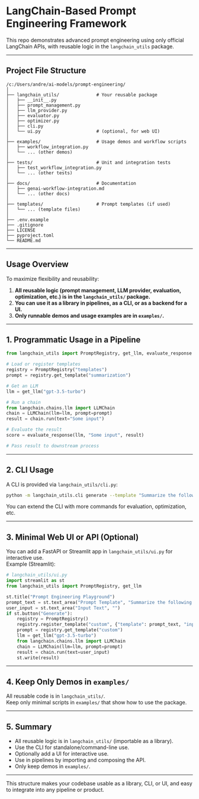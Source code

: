 # LangChain-Based Prompt Engineering Framework

This repo demonstrates advanced prompt engineering using only official LangChain APIs, with reusable logic in the `langchain_utils` package.

---

## Project File Structure

```
/c:/Users/andre/ai-models/prompt-engineering/
│
├── langchain_utils/              # Your reusable package
│   ├── __init__.py
│   ├── prompt_management.py
│   ├── llm_provider.py
│   ├── evaluator.py
│   ├── optimizer.py
│   ├── cli.py
│   └── ui.py                     # (optional, for web UI)
│
├── examples/                     # Usage demos and workflow scripts
│   ├── workflow_integration.py
│   └── ... (other demos)
│
├── tests/                        # Unit and integration tests
│   ├── test_workflow_integration.py
│   └── ... (other tests)
│
├── docs/                         # Documentation
│   ├── genai-workflow-integration.md
│   └── ... (other docs)
│
├── templates/                    # Prompt templates (if used)
│   └── ... (template files)
│
├── .env.example
├── .gitignore
├── LICENSE
├── pyproject.toml
└── README.md
```

---

## Usage Overview

To maximize flexibility and reusability:

1. **All reusable logic (prompt management, LLM provider, evaluation, optimization, etc.) is in the `langchain_utils/` package.**
2. **You can use it as a library in pipelines, as a CLI, or as a backend for a UI.**
3. **Only runnable demos and usage examples are in `examples/`.**

---

## 1. Programmatic Usage in a Pipeline

```python
from langchain_utils import PromptRegistry, get_llm, evaluate_response

# Load or register templates
registry = PromptRegistry("templates")
prompt = registry.get_template("summarization")

# Get an LLM
llm = get_llm("gpt-3.5-turbo")

# Run a chain
from langchain.chains.llm import LLMChain
chain = LLMChain(llm=llm, prompt=prompt)
result = chain.run(text="Some input")

# Evaluate the result
score = evaluate_response(llm, "Some input", result)

# Pass result to downstream process
```

---

## 2. CLI Usage

A CLI is provided via `langchain_utils/cli.py`:

```bash
python -m langchain_utils.cli generate --template "Summarize the following: {text}" --text "Your text here"
```

You can extend the CLI with more commands for evaluation, optimization, etc.

---

## 3. Minimal Web UI or API (Optional)

You can add a FastAPI or Streamlit app in `langchain_utils/ui.py` for interactive use.  
Example (Streamlit):

```python
# langchain_utils/ui.py
import streamlit as st
from langchain_utils import PromptRegistry, get_llm

st.title("Prompt Engineering Playground")
prompt_text = st.text_area("Prompt Template", "Summarize the following: {text}")
user_input = st.text_area("Input Text", "")
if st.button("Generate"):
    registry = PromptRegistry()
    registry.register_template("custom", {"template": prompt_text, "input_variables": ["text"]})
    prompt = registry.get_template("custom")
    llm = get_llm("gpt-3.5-turbo")
    from langchain.chains.llm import LLMChain
    chain = LLMChain(llm=llm, prompt=prompt)
    result = chain.run(text=user_input)
    st.write(result)
```

---

## 4. Keep Only Demos in `examples/`

All reusable code is in `langchain_utils/`.  
Keep only minimal scripts in `examples/` that show how to use the package.

---

## 5. Summary

- All reusable logic is in `langchain_utils/` (importable as a library).
- Use the CLI for standalone/command-line use.
- Optionally add a UI for interactive use.
- Use in pipelines by importing and composing the API.
- Only keep demos in `examples/`.

---

This structure makes your codebase usable as a library, CLI, or UI, and easy to integrate into any pipeline or product.